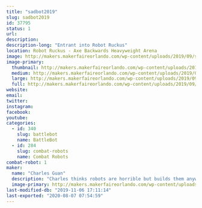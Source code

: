 ```yaml
---
title: "sadbot2019"
slug: sadbot2019
id: 37795
status: 1
url: 
description:
description-long: "Entrant into Robot Ruckus"
location: Robot Ruckus - Axe Backwards Heavyweight Arena
image: http://makers.makerfaireorlando.com/wp-content/uploads/2019/09/sb72-mid.jpg
image-primary:
  thumbnail: http://makers.makerfaireorlando.com/wp-content/uploads/2019/09/sb72-mid-150x150.jpg
  medium: http://makers.makerfaireorlando.com/wp-content/uploads/2019/09/sb72-mid-300x169.jpg
  large: http://makers.makerfaireorlando.com/wp-content/uploads/2019/09/sb72-mid.jpg
  full: http://makers.makerfaireorlando.com/wp-content/uploads/2019/09/sb72-mid.jpg
website: 
email: 
twitter: 
instagram: 
facebook: 
youtube: 
categories:
  - id: 340
    slug: battlebot
    name: BattleBot
  - id: 284
    slug: combat-robots
    name: Combat Robots
combat-robot: 1
maker:
  name: "Charles Guan"
  description: "Charles thinks robots are horrible but builds them anyways. MIT Mechanical Engineering, design instructor, BattleBots contestant, fine 80s van connoisseur, and co-founder of a drone company."
  image-primary: http://makers.makerfaireorlando.com/wp-content/uploads/2019/09/m6ysUikjWfNM3xcqgZsF6XpX9LRs6HUI_edited.png
last-modified-db: "2019-11-06 17:11:14"
last-exported: "2020-08-07 07:54:59"
---
```

